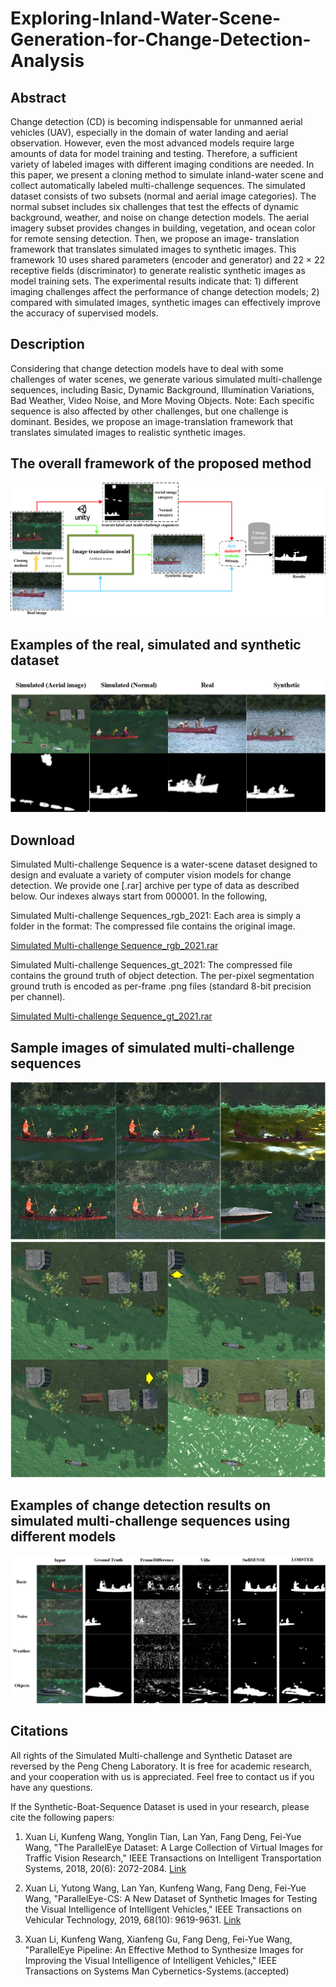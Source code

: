 # Exploring-Inland-Water-Scene-Generation-for-Change-Detection-Analysis


## Abstract

Change detection (CD) is becoming indispensable for unmanned aerial vehicles (UAV),
especially in the domain of water landing and aerial observation. However, even the most
advanced models require large amounts of data for model training and testing. Therefore, a
sufficient variety of labeled images with different imaging conditions are needed. In this paper,
we present a cloning method to simulate inland-water scene and collect automatically labeled 
multi-challenge sequences. The simulated dataset consists of two subsets (normal and aerial image
categories). The normal subset includes six challenges that test the effects of dynamic background,
weather, and noise on change detection models. The aerial imagery subset provides changes in
building, vegetation, and ocean color for remote sensing detection. Then, we propose an image-
translation framework that translates simulated images to synthetic images. This framework 10
uses shared parameters (encoder and generator) and 22 × 22 receptive fields (discriminator) to
generate realistic synthetic images as model training sets. The experimental results indicate that: 1)
different imaging challenges affect the performance of change detection models; 2) compared with
simulated images, synthetic images can effectively improve the accuracy of supervised models.

## Description
Considering that change detection models have to deal with some challenges of water scenes, we generate various simulated multi-challenge sequences, 
including Basic, Dynamic Background, Illumination Variations, Bad Weather, Video Noise, and More Moving Objects. Note:
Each specific sequence is also affected by other challenges, but one challenge is dominant.
Besides, we propose an image-translation framework that translates simulated images to realistic synthetic images.

## The overall framework of the proposed method
![image](https://github.com/lx7555/Exploring-Inland-Water-Scene-Generation-for-Change-Detection-Analysis/blob/main/image/fig2.jpg)

## Examples of the real, simulated and synthetic dataset
![image](https://github.com/lx7555/Exploring-Inland-Water-Scene-Generation-for-Change-Detection-Analysis/blob/main/image/fig7.jpg)


## Download
Simulated Multi-challenge Sequence is a water-scene dataset designed to design and evaluate a variety of computer vision models for change detection.
We provide one [.rar] archive per type of data as described below. Our indexes always start from 000001. In the following,

Simulated Multi-challenge Sequences_rgb_2021: Each area is simply a folder in the format: The compressed file contains the original image.

[Simulated Multi-challenge Sequence_rgb_2021.rar](https://drive.google.com/file/d/1CtYW_VI5qoMACBCQtydUiQPQfHmwnvbF/view?usp=sharing)

Simulated Multi-challenge Sequences_gt_2021: The compressed file contains the ground truth of object detection. The per-pixel segmentation ground truth is encoded as per-frame .png files (standard 8-bit precision per channel).

[Simulated Multi-challenge Sequence_gt_2021.rar](https://drive.google.com/file/d/1F4RzxERYATSQoW-nrnaeRVKBmKdja349/view?usp=sharing)

## Sample images of simulated multi-challenge sequences
![image](https://github.com/lx7555/Exploring-Inland-Water-Scene-Generation-for-Change-Detection-Analysis/blob/main/image/fig4.jpg)
![image](https://github.com/lx7555/Exploring-Inland-Water-Scene-Generation-for-Change-Detection-Analysis/blob/main/image/fig5.jpg)

## Examples of change detection results on simulated multi-challenge sequences using different models
![image](https://github.com/lx7555/Exploring-Inland-Water-Scene-Generation-for-Change-Detection-Analysis/blob/main/image/fig9.jpg)

## Citations
All rights of the Simulated Multi-challenge and Synthetic Dataset are reversed by the Peng Cheng Laboratory. It is free for academic research, and your cooperation with us is appreciated. Feel free to contact us if you have any questions.

If the Synthetic-Boat-Sequence Dataset is used in your research, please cite the following papers:

1. Xuan Li, Kunfeng Wang, Yonglin Tian, Lan Yan, Fang Deng, Fei-Yue Wang, "The ParallelEye Dataset: A Large Collection of Virtual Images for Traffic Vision Research," 
IEEE Transactions on Intelligent Transportation Systems, 2018, 20(6): 2072-2084. [Link](https://ieeexplore.ieee.org/document/8451919/)

2. Xuan Li, Yutong Wang, Lan Yan, Kunfeng Wang, Fang Deng, Fei-Yue Wang, "ParallelEye-CS: A New Dataset of Synthetic Images for Testing the Visual Intelligence of Intelligent Vehicles," IEEE Transactions on Vehicular Technology, 2019, 68(10): 9619-9631. [Link](https://ieeexplore.ieee.org/abstract/document/8807212)

3. Xuan Li, Kunfeng Wang, Xianfeng Gu, Fang Deng, Fei-Yue Wang, "ParallelEye Pipeline: An Effective Method to Synthesize Images for Improving the Visual
Intelligence of Intelligent Vehicles," IEEE Transactions on Systems Man Cybernetics-Systems.(accepted) 


